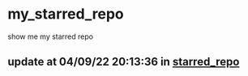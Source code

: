 # my_starred_repo
show me my starred repo

update at 04/09/22 20:13:36 in [starred_repo](./index.html)
---

